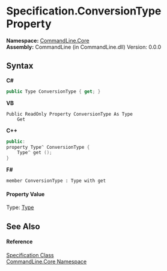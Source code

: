# Specification.ConversionType Property 
 

**Namespace:**&nbsp;<a href="N_CommandLine_Core">CommandLine.Core</a><br />**Assembly:**&nbsp;CommandLine (in CommandLine.dll) Version: 0.0.0

## Syntax

**C#**<br />
``` C#
public Type ConversionType { get; }
```

**VB**<br />
``` VB
Public ReadOnly Property ConversionType As Type
	Get
```

**C++**<br />
``` C++
public:
property Type^ ConversionType {
	Type^ get ();
}
```

**F#**<br />
``` F#
member ConversionType : Type with get

```


#### Property Value
Type: <a href="https://docs.microsoft.com/dotnet/api/system.type" target="_blank">Type</a>

## See Also


#### Reference
<a href="T_CommandLine_Core_Specification">Specification Class</a><br /><a href="N_CommandLine_Core">CommandLine.Core Namespace</a><br />